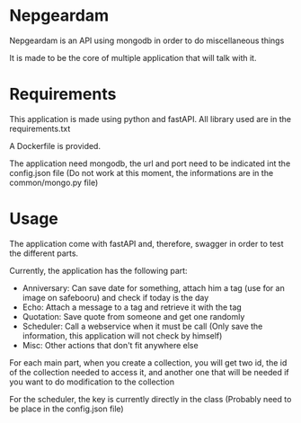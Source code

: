 #  Nepgeardam

Nepgeardam is an API using mongodb in order to do miscellaneous things

It is made to be the core of multiple application that will talk with it.

# Requirements

This application is made using python and fastAPI.
All library used are in the requirements.txt

A Dockerfile is provided.

The application need mongodb, the url and port need to be indicated int the config.json file (Do not work at this moment, the informations are in the common/mongo.py file)

# Usage

The application come with fastAPI and, therefore, swagger in order to test the different parts.

Currently, the application has the following part:
- Anniversary: Can save date for something, attach him a tag (use for an image on safebooru) and check if today is the day
- Echo: Attach a message to a tag and retrieve it with the tag
- Quotation: Save quote from someone and get one randomly
- Scheduler: Call a webservice when it must be call (Only save the information, this application will not check by himself)
- Misc: Other actions that don't fit anywhere else

For each main part, when you create a collection, you will get two id, the id of the collection needed to access it, and another one that will be needed if you want to do modification to the collection

For the scheduler, the key is currently directly in the class (Probably need to be place in the config.json file)
